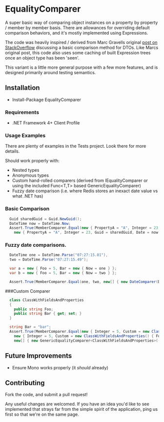 # EqualityComparer
A super basic way of comparing object instances on a property by property / member by member basis.  There are allowances for overriding default comparison behaviors, and it's mostly implemented using Expressions.

The code was heavily inspired / derived from Marc Gravells original [post on StackOverflow](http://stackoverflow.com/questions/986572/hows-to-quick-check-if-data-transfer-two-objects-have-equal-properties-in-c) discussing a basic comparison method for DTOs.  Like Marcs original post, this code also uses some caching of built Expression trees once an object type has been 'seen'.

This variant is a little more general purpose with a few more features, and is designed primarily around testing semantics.

## Installation

* Install-Package EqualityComparer

### Requirements

* .NET Framework 4+ Client Profile

### Usage Examples

There are plenty of examples in the Tests project.  Look there for more details.

Should work properly with:
* Nested types
* Anonymous types
* Custom hand-rolled comparers (derived from IEqualityComparer or using the included Func<T,T> based GenericEqualityComparer)
* Fuzzy date comparison (i.e. where Redis stores an inexact date value vs what .NET has)

### Basic Comparison
```csharp
  Guid sharedGuid = Guid.NewGuid();
  DateTime now = DateTime.Now;
  Assert.True(MemberComparer.Equal(new { PropertyA = "A", Integer = 23, Guid = sharedGuid, Date = now },
    new { PropertyA = "A", Integer = 23, Guid = sharedGuid, Date = now }));
```

### Fuzzy date comparisons.

```csharp
  DateTime one = DateTime.Parse("07:27:15.01"),
  two = DateTime.Parse("07:27:15.49");

  var a = new { Foo = 5, Bar = new { Now = one } };
  var b = new { Foo = 5, Bar = new { Now = two } };

  Assert.True(MemberComparer.Equal(one, two, new[] { new DateComparer(DateComparisonType.TruncatedToSecond) }));
```

###Custom Comparer

```csharp
  class ClassWithFieldsAndProperties
  {
    public string Foo;
    public string Bar { get; set; }
  }

  string Bar = "bar";
  Assert.True(MemberComparer.Equal(new { Integer = 5, Custom = new ClassWithFieldsAndProperties() { Foo = "456", Bar = Bar } },
    new { Integer = 5, Custom = new ClassWithFieldsAndProperties() { Foo = "4567", Bar = Bar } },
    new[] { new GenericEqualityComparer<ClassWithFieldsAndProperties>((a, b) => a.Bar == b.Bar) }));
```

## Future Improvements

* Ensure Mono works properly (it *should* already)

## Contributing

Fork the code, and submit a pull request!  

Any useful changes are welcomed.  If you have an idea you'd like to see implemented that strays far from the simple spirit of the application, ping us first so that we're on the same page.